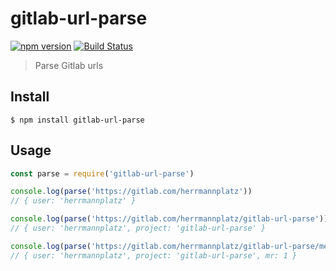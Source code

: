 # gitlab-url-parse

[![npm version](https://badge.fury.io/js/gitlab-url-parse.svg)](https://badge.fury.io/js/gitlab-url-parse) [![Build Status](https://travis-ci.org/herrmannplatz/gitlab-url-parse.svg?branch=master)](https://travis-ci.org/herrmannplatz/gitlab-url-parse)

> Parse Gitlab urls

## Install

```
$ npm install gitlab-url-parse
```

## Usage

```js
const parse = require('gitlab-url-parse')

console.log(parse('https://gitlab.com/herrmannplatz'))
// { user: 'herrmannplatz' }

console.log(parse('https://gitlab.com/herrmannplatz/gitlab-url-parse'))
// { user: 'herrmannplatz', project: 'gitlab-url-parse' }

console.log(parse('https://gitlab.com/herrmannplatz/gitlab-url-parse/merge_requests/1'))
// { user: 'herrmannplatz', project: 'gitlab-url-parse', mr: 1 }
```
